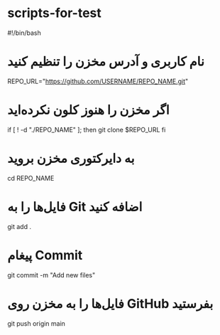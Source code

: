 # scripts-for-test
#!/bin/bash

# نام کاربری و آدرس مخزن را تنظیم کنید
REPO_URL="https://github.com/USERNAME/REPO_NAME.git"

# اگر مخزن را هنوز کلون نکرده‌اید
if [ ! -d "./REPO_NAME" ]; then
  git clone $REPO_URL
fi

# به دایرکتوری مخزن بروید
cd REPO_NAME

# فایل‌ها را به Git اضافه کنید
git add .

# پیغام Commit
git commit -m "Add new files"

# فایل‌ها را به مخزن روی GitHub بفرستید
git push origin main
